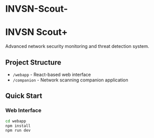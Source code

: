 # INVSN-Scout-

# INVSN Scout+

Advanced network security monitoring and threat detection system.

## Project Structure

- `/webapp` - React-based web interface
- `/companion` - Network scanning companion application

## Quick Start

### Web Interface

```bash
cd webapp
npm install
npm run dev

